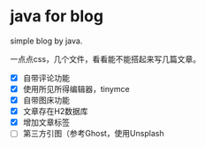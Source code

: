 # java for blog
simple blog by java.

一点点css，几个文件，看看能不能搭起来写几篇文章。


- [x] 自带评论功能
- [x] 使用所见所得编辑器，tinymce
- [x] 自带图床功能
- [x] 文章存在H2数据库
- [x] 增加文章标签
- [ ] 第三方引图（参考Ghost，使用Unsplash